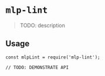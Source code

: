 # `mlp-lint`

> TODO: description

## Usage

```
const mlpLint = require('mlp-lint');

// TODO: DEMONSTRATE API
```
